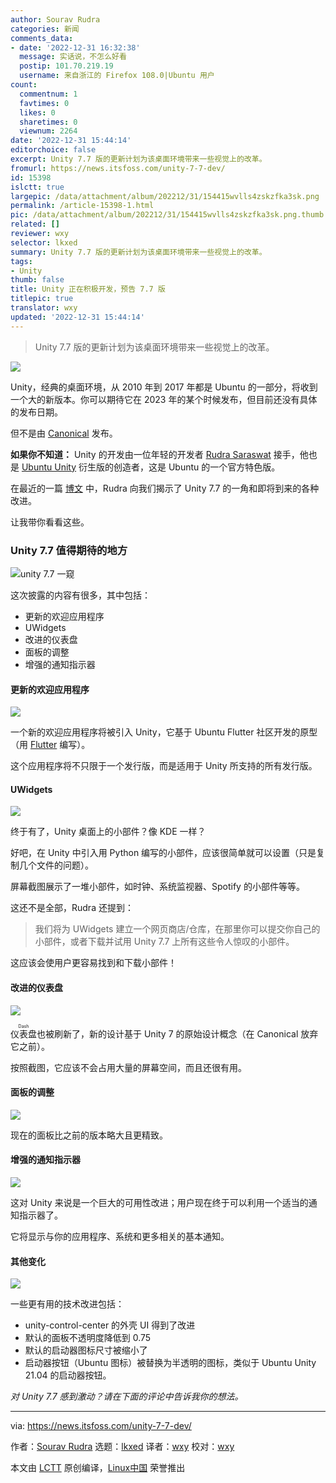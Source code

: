 ```yaml
---
author: Sourav Rudra
categories: 新闻
comments_data:
- date: '2022-12-31 16:32:38'
  message: 实话说，不怎么好看
  postip: 101.70.219.19
  username: 来自浙江的 Firefox 108.0|Ubuntu 用户
count:
  commentnum: 1
  favtimes: 0
  likes: 0
  sharetimes: 0
  viewnum: 2264
date: '2022-12-31 15:44:14'
editorchoice: false
excerpt: Unity 7.7 版的更新计划为该桌面环境带来一些视觉上的改革。
fromurl: https://news.itsfoss.com/unity-7-7-dev/
id: 15398
islctt: true
largepic: /data/attachment/album/202212/31/154415wvlls4zskzfka3sk.png
permalink: /article-15398-1.html
pic: /data/attachment/album/202212/31/154415wvlls4zskzfka3sk.png.thumb.jpg
related: []
reviewer: wxy
selector: lkxed
summary: Unity 7.7 版的更新计划为该桌面环境带来一些视觉上的改革。
tags:
- Unity
thumb: false
title: Unity 正在积极开发，预告 7.7 版
titlepic: true
translator: wxy
updated: '2022-12-31 15:44:14'
---
```



> 
> Unity 7.7 版的更新计划为该桌面环境带来一些视觉上的改革。
> 
> 
> 


![](/data/attachment/album/202212/31/154415wvlls4zskzfka3sk.png)


Unity，经典的桌面环境，从 2010 年到 2017 年都是 Ubuntu 的一部分，将收到一个大的新版本。你可以期待它在 2023 年的某个时候发布，但目前还没有具体的发布日期。


但不是由 [Canonical](https://canonical.com) 发布。


**如果你不知道：** Unity 的开发由一位年轻的开发者 [Rudra Saraswat](https://about.ruds.io) 接手，他也是 [Ubuntu Unity](https://ubuntuunity.org) 衍生版的创造者，这是 Ubuntu 的一个官方特色版。


在最近的一篇 [博文](https://unityd.org/unity-7-7-peek/) 中，Rudra 向我们揭示了 Unity 7.7 的一角和即将到来的各种改进。


让我带你看看这些。


### Unity 7.7 值得期待的地方


![unity 7.7 一窥](/data/attachment/album/202212/31/154415avnktebmfawuk8zm.jpg)


这次披露的内容有很多，其中包括：


* 更新的欢迎应用程序
* UWidgets
* 改进的仪表盘
* 面板的调整
* 增强的通知指示器


#### 更新的欢迎应用程序


![](/data/attachment/album/202212/31/154415ie3ui24lnqiutq3i.jpg)


一个新的欢迎应用程序将被引入 Unity，它基于 Ubuntu Flutter 社区开发的原型（用 [Flutter](https://flutter.dev) 编写）。


这个应用程序将不只限于一个发行版，而是适用于 Unity 所支持的所有发行版。


#### UWidgets


![](/data/attachment/album/202212/31/154416rhb1ajgjgrgw1lvf.jpg)


终于有了，Unity 桌面上的小部件？像 KDE 一样？


好吧，在 Unity 中引入用 Python 编写的小部件，应该很简单就可以设置（只是复制几个文件的问题）。


屏幕截图展示了一堆小部件，如时钟、系统监视器、Spotify 的小部件等等。


这还不是全部，Rudra 还提到：



> 
> 我们将为 UWidgets 建立一个网页商店/仓库，在那里你可以提交你自己的小部件，或者下载并试用 Unity 7.7 上所有这些令人惊叹的小部件。
> 
> 
> 


这应该会使用户更容易找到和下载小部件！


#### 改进的仪表盘


![](/data/attachment/album/202212/31/154417x28xo1dep882ng6d.jpg)


<ruby> 仪表盘 <rt>  Dash </rt></ruby>也被刷新了，新的设计基于 Unity 7 的原始设计概念（在 Canonical 放弃它之前）。


按照截图，它应该不会占用大量的屏幕空间，而且还很有用。


#### 面板的调整


![](/data/attachment/album/202212/31/154418uo90u5h3gzh3x7aq.jpg)


现在的面板比之前的版本略大且更精致。


#### 增强的通知指示器


![](/data/attachment/album/202212/31/154418bxnqxx90f990tv0p.jpg)


这对 Unity 来说是一个巨大的可用性改进；用户现在终于可以利用一个适当的通知指示器了。


它将显示与你的应用程序、系统和更多相关的基本通知。


#### 其他变化


![](/data/attachment/album/202212/31/154419rgl7hcmkxml4aagl.png)


一些更有用的技术改进包括：


* unity-control-center 的外壳 UI 得到了改进
* 默认的面板不透明度降低到 0.75
* 默认的启动器图标尺寸被缩小了
* 启动器按钮（Ubuntu 图标）被替换为半透明的图标，类似于 Ubuntu Unity 21.04 的启动器按钮。


*对 Unity 7.7 感到激动？请在下面的评论中告诉我你的想法。*




---


via: <https://news.itsfoss.com/unity-7-7-dev/>


作者：[Sourav Rudra](https://news.itsfoss.com/author/sourav/) 选题：[lkxed](https://github.com/lkxed) 译者：[wxy](https://github.com/wxy) 校对：[wxy](https://github.com/wxy)


本文由 [LCTT](https://github.com/LCTT/TranslateProject) 原创编译，[Linux中国](https://linux.cn/) 荣誉推出
